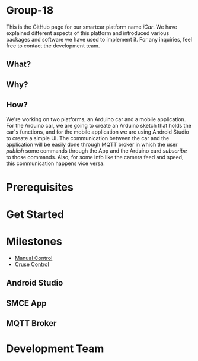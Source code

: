 # Group-18
This is the GitHub page for our smartcar platform name _iCar_. We have explained different aspects of this platform and introduced various packages and software we have used to implement it. For any inquiries, feel free to contact the development team.

## What?


## Why?


## How?
We're working on two platforms, an Arduino car and a mobile application. For the Arduino car, we are going to create an Arduino sketch that holds the car's functions, and for the mobile application we are using Android Studio to create a simple UI. The communication between the car and the application will be easily done through MQTT broker in which the user _publish_ some commands through the App and the Arduino card _subscribe_ to those commands. Also, for some info like the camera feed and speed, this communication happens vice versa.

# Prerequisites

# Get Started

# Milestones
* [Manual Control](https://github.com/gusallaar/iCar/wiki/Manual-Control)
* [Cruse Control](https://github.com/gusallaar/iCar/wiki/Cruse-Control)


## Android Studio

## SMCE App

## MQTT Broker

# Development Team


